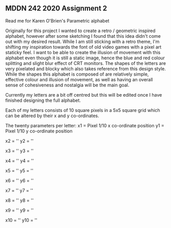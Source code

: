 ## MDDN 242 2020 Assignment 2

Read me for Karen O'Brien's Parametric alphabet

Originally for this project I wanted to create a retro / geometric inspired alphabet, however after some sketching I found that this idea didn't come out with my desired result. While I am still sticking with a retro theme, I'm shifting my inspiration towards the font of old video games with a pixel art staticky feel. I want to be able to create the illusion of movement with this alphabet even though it is still a static image, hence the blue and red colour splitting and slight blur effect of CRT monitors. The shapes of the letters are very pixelated and blocky which also takes reference from this design style. While the shapes this alphabet is composed of are relatively simple, effective colour and illusion of movement, as well as having an overall sense of cohesiveness and nostalgia will be the main goal.

Currently my letters are a bit off centred but this will be edited once I have finished designing the full alphabet.

Each of my letters consists of 10 square pixels in a 5x5 square grid which can be altered by their x and y co-ordinates.

The twenty parameters per letter:
x1 = Pixel 1/10 x co-ordinate position
y1 = Pixel 1/10 y co-ordinate position

x2 = ''
y2 = ''

x3 = ''
y3 = ''

x4 = ''
y4 = ''

x5 = ''
y5 = ''

x6 = ''
y6 = ''

x7 = ''
y7 = ''

x8 = ''
y8 = ''

x9 = ''
y9 = ''

x10 = ''
y10 = ''
